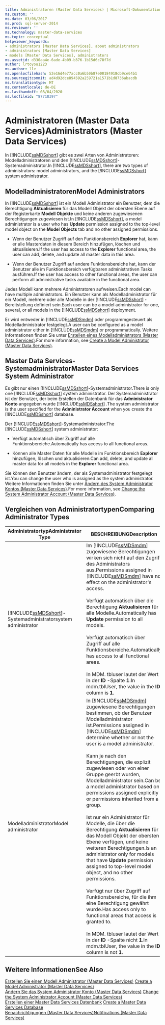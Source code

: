 ```yaml
---
title: Administratoren (Master Data Services) | Microsoft-Dokumentation
ms.custom: ''
ms.date: 03/06/2017
ms.prod: sql-server-2014
ms.reviewer: ''
ms.technology: master-data-services
ms.topic: conceptual
helpviewer_keywords:
- administrators [Master Data Services], about administrators
- administrators [Master Data Services]
- models [Master Data Services], administrators
ms.assetid: d330aa4e-6ade-4b09-b376-1b15d6c78f7d
author: lrtoyou1223
ms.author: lle
ms.openlocfilehash: 52e16d4e77acc0a6b50b87e00184918cb9ce64b1
ms.sourcegitcommit: ad4d92dce894592a259721a1571b1d8736abacdb
ms.translationtype: MT
ms.contentlocale: de-DE
ms.lasthandoff: 08/04/2020
ms.locfileid: "87718397"
---
```

# <a name="administrators-master-data-services"></a><span data-ttu-id="bb102-102">Administratoren (Master Data Services)</span><span class="sxs-lookup"><span data-stu-id="bb102-102">Administrators (Master Data Services)</span></span>
  <span data-ttu-id="bb102-103">In [!INCLUDE[ssMDSshort](../includes/ssmdsshort-md.md)] gibt es zwei Arten von Administratoren: Modelladministratoren und den [!INCLUDE[ssMDSshort](../includes/ssmdsshort-md.md)]-Systemadministrator.</span><span class="sxs-lookup"><span data-stu-id="bb102-103">In [!INCLUDE[ssMDSshort](../includes/ssmdsshort-md.md)], there are two types of administrators: model administrators, and the [!INCLUDE[ssMDSshort](../includes/ssmdsshort-md.md)] system administrator.</span></span>  
  
## <a name="model-administrators"></a><span data-ttu-id="bb102-104">Modelladministratoren</span><span class="sxs-lookup"><span data-stu-id="bb102-104">Model Administrators</span></span>  
 <span data-ttu-id="bb102-105">In [!INCLUDE[ssMDSshort](../includes/ssmdsshort-md.md)] ist ein Modell Administrator ein Benutzer, dem die Berechtigung **Aktualisieren** für das Modell Objekt der obersten Ebene auf der Registerkarte **Modell Objekte** und keine anderen zugewiesenen Berechtigungen zugewiesen ist.</span><span class="sxs-lookup"><span data-stu-id="bb102-105">In [!INCLUDE[ssMDSshort](../includes/ssmdsshort-md.md)], a model administrator is a user who has **Update** permission assigned to the top-level model object on the **Model Objects** tab and no other assigned permissions.</span></span>  
  
-   <span data-ttu-id="bb102-106">Wenn der Benutzer Zugriff auf den Funktionsbereich **Explorer** hat, kann er alle Masterdaten in diesem Bereich hinzufügen, löschen und aktualisieren.</span><span class="sxs-lookup"><span data-stu-id="bb102-106">If the user has access to the **Explorer** functional area, the user can add, delete, and update all master data in this area.</span></span>  
  
-   <span data-ttu-id="bb102-107">Wenn der Benutzer Zugriff auf andere Funktionsbereiche hat, kann der Benutzer alle im Funktionsbereich verfügbaren administrativen Tasks ausführen.</span><span class="sxs-lookup"><span data-stu-id="bb102-107">If the user has access to other functional areas, the user can perform all administrative tasks available in the functional area.</span></span>  
  
 <span data-ttu-id="bb102-108">Jedes Modell kann mehrere Administratoren aufweisen.</span><span class="sxs-lookup"><span data-stu-id="bb102-108">Each model can have multiple administrators.</span></span> <span data-ttu-id="bb102-109">Ein Benutzer kann als Modelladministrator für ein Modell, mehrere oder alle Modelle in der [!INCLUDE[ssMDSshort](../includes/ssmdsshort-md.md)] -Bereitstellung definiert sein.</span><span class="sxs-lookup"><span data-stu-id="bb102-109">Each user can be a model administrator for one, several, or all models in the [!INCLUDE[ssMDSshort](../includes/ssmdsshort-md.md)] deployment.</span></span>  
  
 <span data-ttu-id="bb102-110">Er wird entweder in [!INCLUDE[ssMDSmdm](../includes/ssmdsmdm-md.md)] oder programmgesteuert als Modelladministrator festgelegt.</span><span class="sxs-lookup"><span data-stu-id="bb102-110">A user can be configured as a model administrator either in [!INCLUDE[ssMDSmdm](../includes/ssmdsmdm-md.md)] or programmatically.</span></span> <span data-ttu-id="bb102-111">Weitere Informationen finden Sie unter [Erstellen eines Modelladministrators &#40;Master Data Services&#41;](create-a-model-administrator-master-data-services.md).</span><span class="sxs-lookup"><span data-stu-id="bb102-111">For more information, see [Create a Model Administrator &#40;Master Data Services&#41;](create-a-model-administrator-master-data-services.md).</span></span>  
  
## <a name="master-data-services-system-administrator"></a><span data-ttu-id="bb102-112">Master Data Services-Systemadministrator</span><span class="sxs-lookup"><span data-stu-id="bb102-112">Master Data Services System Administrator</span></span>  
 <span data-ttu-id="bb102-113">Es gibt nur einen [!INCLUDE[ssMDSshort](../includes/ssmdsshort-md.md)]-Systemadministrator.</span><span class="sxs-lookup"><span data-stu-id="bb102-113">There is only one [!INCLUDE[ssMDSshort](../includes/ssmdsshort-md.md)] system administrator.</span></span> <span data-ttu-id="bb102-114">Der Systemadministrator ist der Benutzer, der beim Erstellen der Datenbank für das **Administrator Konto** angegeben wurde [!INCLUDE[ssMDSshort](../includes/ssmdsshort-md.md)] .</span><span class="sxs-lookup"><span data-stu-id="bb102-114">The system administrator is the user specified for the **Administrator Account** when you create the [!INCLUDE[ssMDSshort](../includes/ssmdsshort-md.md)] database.</span></span>  
  
 <span data-ttu-id="bb102-115">Der [!INCLUDE[ssMDSshort](../includes/ssmdsshort-md.md)]-Systemadministrator:</span><span class="sxs-lookup"><span data-stu-id="bb102-115">The [!INCLUDE[ssMDSshort](../includes/ssmdsshort-md.md)] system administrator:</span></span>  
  
-   <span data-ttu-id="bb102-116">Verfügt automatisch über Zugriff auf alle Funktionsbereiche.</span><span class="sxs-lookup"><span data-stu-id="bb102-116">Automatically has access to all functional areas.</span></span>  
  
-   <span data-ttu-id="bb102-117">Können alle Master Daten für alle Modelle im Funktionsbereich **Explorer** hinzufügen, löschen und aktualisieren.</span><span class="sxs-lookup"><span data-stu-id="bb102-117">Can add, delete, and update all master data for all models in the **Explorer** functional area.</span></span>  
  
 <span data-ttu-id="bb102-118">Sie können den Benutzer ändern, der als Systemadministrator festgelegt ist.</span><span class="sxs-lookup"><span data-stu-id="bb102-118">You can change the user who is assigned as the system administrator.</span></span> <span data-ttu-id="bb102-119">Weitere Informationen finden Sie unter [Ändern des System Administrator Kontos &#40;Master Data Services&#41;](../../2014/master-data-services/change-the-system-administrator-account-master-data-services.md).</span><span class="sxs-lookup"><span data-stu-id="bb102-119">For more information, see [Change the System Administrator Account &#40;Master Data Services&#41;](../../2014/master-data-services/change-the-system-administrator-account-master-data-services.md).</span></span>  
  
## <a name="comparing-administrator-types"></a><span data-ttu-id="bb102-120">Vergleichen von Administratortypen</span><span class="sxs-lookup"><span data-stu-id="bb102-120">Comparing Administrator Types</span></span>  
  
|<span data-ttu-id="bb102-121">Administratortyp</span><span class="sxs-lookup"><span data-stu-id="bb102-121">Administrator Type</span></span>|<span data-ttu-id="bb102-122">BESCHREIBUNG</span><span class="sxs-lookup"><span data-stu-id="bb102-122">Description</span></span>|  
|------------------------|-----------------|  
|[!INCLUDE[ssMDSshort](../includes/ssmdsshort-md.md)]<span data-ttu-id="bb102-123">-Systemadministrator</span><span class="sxs-lookup"><span data-stu-id="bb102-123">system administrator</span></span>|<span data-ttu-id="bb102-124">Im [!INCLUDE[ssMDSmdm](../includes/ssmdsmdm-md.md)] zugewiesene Berechtigungen wirken sich nicht auf den Zugriff des Administrators aus.</span><span class="sxs-lookup"><span data-stu-id="bb102-124">Permissions assigned in [!INCLUDE[ssMDSmdm](../includes/ssmdsmdm-md.md)] have no effect on the administrator's access.</span></span><br /><br /> <span data-ttu-id="bb102-125">Verfügt automatisch über die Berechtigung **Aktualisieren** für alle Modelle.</span><span class="sxs-lookup"><span data-stu-id="bb102-125">Automatically has **Update** permission to all models.</span></span><br /><br /> <span data-ttu-id="bb102-126">Verfügt automatisch über Zugriff auf alle Funktionsbereiche.</span><span class="sxs-lookup"><span data-stu-id="bb102-126">Automatically has access to all functional areas.</span></span><br /><br /> <span data-ttu-id="bb102-127">In MDM. tbluser lautet der Wert in der **ID** -Spalte **1**.</span><span class="sxs-lookup"><span data-stu-id="bb102-127">In mdm.tblUser, the value in the **ID** column is **1**.</span></span>|  
|<span data-ttu-id="bb102-128">Modelladministrator</span><span class="sxs-lookup"><span data-stu-id="bb102-128">Model administrator</span></span>|<span data-ttu-id="bb102-129">In [!INCLUDE[ssMDSmdm](../includes/ssmdsmdm-md.md)] zugewiesene Berechtigungen bestimmen, ob der Benutzer Modelladministrator ist.</span><span class="sxs-lookup"><span data-stu-id="bb102-129">Permissions assigned in [!INCLUDE[ssMDSmdm](../includes/ssmdsmdm-md.md)] determine whether or not the user is a model administrator.</span></span><br /><br /> <span data-ttu-id="bb102-130">Kann je nach den Berechtigungen, die explizit zugewiesen oder von einer Gruppe geerbt wurden, Modelladministrator sein.</span><span class="sxs-lookup"><span data-stu-id="bb102-130">Can be a model administrator based on permissions assigned explicitly or permissions inherited from a group.</span></span><br /><br /> <span data-ttu-id="bb102-131">Ist nur ein Administrator für Modelle, die über die Berechtigung **Aktualisieren** für das Modell Objekt der obersten Ebene verfügen, und keine weiteren Berechtigungen.</span><span class="sxs-lookup"><span data-stu-id="bb102-131">Is an administrator only for models that have **Update** permission assigned to top-level model object, and no other permissions.</span></span><br /><br /> <span data-ttu-id="bb102-132">Verfügt nur über Zugriff auf Funktionsbereiche, für die ihm eine Berechtigung gewährt wurde.</span><span class="sxs-lookup"><span data-stu-id="bb102-132">Has access only to functional areas that access is granted to.</span></span><br /><br /> <span data-ttu-id="bb102-133">In MDM. tbluser lautet der Wert in der **ID** -Spalte nicht **1**.</span><span class="sxs-lookup"><span data-stu-id="bb102-133">In mdm.tblUser, the value in the **ID** column is not **1**.</span></span>|  
  
## <a name="see-also"></a><span data-ttu-id="bb102-134">Weitere Informationen</span><span class="sxs-lookup"><span data-stu-id="bb102-134">See Also</span></span>  
 <span data-ttu-id="bb102-135">[Erstellen Sie einen Modell Administrator &#40;Master Data Services&#41;](create-a-model-administrator-master-data-services.md) </span><span class="sxs-lookup"><span data-stu-id="bb102-135">[Create a Model Administrator &#40;Master Data Services&#41;](create-a-model-administrator-master-data-services.md) </span></span>  
 <span data-ttu-id="bb102-136">[Ändern Sie das System Administrator Konto &#40;Master Data Services&#41;](../../2014/master-data-services/change-the-system-administrator-account-master-data-services.md) </span><span class="sxs-lookup"><span data-stu-id="bb102-136">[Change the System Administrator Account &#40;Master Data Services&#41;](../../2014/master-data-services/change-the-system-administrator-account-master-data-services.md) </span></span>  
 <span data-ttu-id="bb102-137">[Erstellen einer Master Data Services Datenbank](install-windows/create-a-master-data-services-database.md) </span><span class="sxs-lookup"><span data-stu-id="bb102-137">[Create a Master Data Services Database](install-windows/create-a-master-data-services-database.md) </span></span>  
 [<span data-ttu-id="bb102-138">Benachrichtigungen &#40;Master Data Services&#41;</span><span class="sxs-lookup"><span data-stu-id="bb102-138">Notifications &#40;Master Data Services&#41;</span></span>](../../2014/master-data-services/notifications-master-data-services.md)  
  
  
